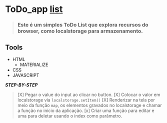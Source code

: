 # ToDo_app [list](./assets/img/list.png)

>### Este é um simples ToDo List que explora recursos do browser, como **localstorage** para armazenamento.

## Tools
* HTML
  * MATERIALIZE
* CSS
* JAVASCRIPT


__*STEP-BY-STEP*__
>[X] Pegar o value do input ao clicar no button.
>[X] Colocar o valor em localstorage via `localstorage.setItem()` 
>[X] Renderizar na tela por meio da função `map`, os elementos gravados no localstorage e chamar a função no início da aplicação.
>[x] Criar uma função para editar e uma para deletar usando o index como parâmetro.

